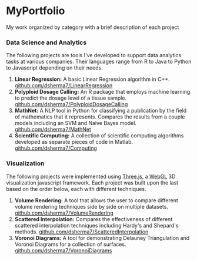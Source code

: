 # MyPortfolio
My work organized by category with a brief description of each project

### Data Science and Analytics
The following projects are tools I've developed to support data analytics tasks at various companies. Their languages range from R to Java to Python to Javascript depending on their needs.
1. __Linear Regression:__ A basic Linear Regression algorithm in C++. [github.com/dsherma7/LinearRegression](https://github.com/dsherma7/LinearRegression)
1. __Polyploid Dosage Calling:__ An R package that employs machine learning to predict the dosage level of a tissue sample. [github.com/dsherma7/PolyploidDosageCalling](https://github.com/dsherma7/PolyploidDosageCalling)
2. __MathNet:__ A NLP tool in Python for classifying a publication by the field of mathematics that it represents. Compares the results from a couple models including an SVM and Naive Bayes model. [github.com/dsherma7/MathNet](https://github.com/dsherma7/MathNet)
3. __Scientific Computing:__ A collection of scientific computing algorithms developed as separate pieces of code in Matlab. [github.com/dsherma7/Computing](https://github.com/dsherma7/Computing)

### Visualization
The following projects were implemented using [Three.js](https://threejs.org/), a [WebGL](https://developer.mozilla.org/en-US/docs/Web/API/WebGL_API) 3D visualization javascript framework. Each project was built upon the last based on the order below, each with different techniques. 
1. __Volume Rendering:__ A tool that allows the user to compare different volume rendering techniques side by side on multiple datasets. [github.com/dsherma7/VolumeRendering](https://github.com/dsherma7/VolumeRendering)
2. __Scattered Interpolation:__ Compares the effectiveness of different scattered interpolation techniques including Hardy's and Shepard's methods. [github.com/dsherma7/ScatteredInterpolation](https://github.com/dsherma7/ScatteredInterpolation)
3. __Voronoi Diagrams:__ A tool for demonstrating Delauney Triangulation and Voronoi Diagrams for a collection of surfaces. [github.com/dsherma7/VoronoiDiagrams](https://github.com/dsherma7/VoronoiDiagrams)
